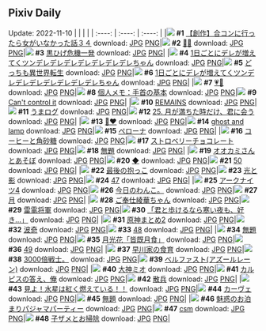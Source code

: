 ## Pixiv Daily
Update: 2022-11-10
|      |      |      |
| :----: | :----: | :----: |
|![](https://pixiv.microyu.workers.dev/c/240x480/img-master/img/2022/11/08/00/00/13/102604364_p0_master1200.jpg) **#1** [【創作】合コンに行ったら女がいなかった話３４](https://www.pixiv.net/artworks/102604364) download: [JPG](https://pixiv.microyu.workers.dev/img-original/img/2022/11/08/00/00/13/102604364_p0.jpg) [PNG](https://pixiv.microyu.workers.dev/img-original/img/2022/11/08/00/00/13/102604364_p0.png)|![](https://pixiv.microyu.workers.dev/c/240x480/img-master/img/2022/11/08/00/00/06/102604294_p0_master1200.jpg) **#2** [🧡🖤](https://www.pixiv.net/artworks/102604294) download: [JPG](https://pixiv.microyu.workers.dev/img-original/img/2022/11/08/00/00/06/102604294_p0.jpg) [PNG](https://pixiv.microyu.workers.dev/img-original/img/2022/11/08/00/00/06/102604294_p0.png)|![](https://pixiv.microyu.workers.dev/c/240x480/img-master/img/2022/11/08/06/00/02/102610411_p0_master1200.jpg) **#3** [黒ひげ危機一発](https://www.pixiv.net/artworks/102610411) download: [JPG](https://pixiv.microyu.workers.dev/img-original/img/2022/11/08/06/00/02/102610411_p0.jpg) [PNG](https://pixiv.microyu.workers.dev/img-original/img/2022/11/08/06/00/02/102610411_p0.png)|
|![](https://pixiv.microyu.workers.dev/c/240x480/img-master/img/2022/11/08/00/00/13/102604363_p0_master1200.jpg) **#4** [1日ごとにデレが増えてくツンデレデレデレデレデレデレデレちゃん](https://www.pixiv.net/artworks/102604363) download: [JPG](https://pixiv.microyu.workers.dev/img-original/img/2022/11/08/00/00/13/102604363_p0.jpg) [PNG](https://pixiv.microyu.workers.dev/img-original/img/2022/11/08/00/00/13/102604363_p0.png)|![](https://pixiv.microyu.workers.dev/c/240x480/img-master/img/2022/11/08/00/00/18/102604396_p0_master1200.jpg) **#5** [どっちも異世界転生](https://www.pixiv.net/artworks/102604396) download: [JPG](https://pixiv.microyu.workers.dev/img-original/img/2022/11/08/00/00/18/102604396_p0.jpg) [PNG](https://pixiv.microyu.workers.dev/img-original/img/2022/11/08/00/00/18/102604396_p0.png)|![](https://pixiv.microyu.workers.dev/c/240x480/img-master/img/2022/11/09/00/00/15/102630234_p0_master1200.jpg) **#6** [1日ごとにデレが増えてくツンデレデレデレデレデレデレデレちゃん](https://www.pixiv.net/artworks/102630234) download: [JPG](https://pixiv.microyu.workers.dev/img-original/img/2022/11/09/00/00/15/102630234_p0.jpg) [PNG](https://pixiv.microyu.workers.dev/img-original/img/2022/11/09/00/00/15/102630234_p0.png)|
|![](https://pixiv.microyu.workers.dev/c/240x480/img-master/img/2022/11/09/02/00/04/102633311_p0_master1200.jpg) **#7** [💗💙](https://www.pixiv.net/artworks/102633311) download: [JPG](https://pixiv.microyu.workers.dev/img-original/img/2022/11/09/02/00/04/102633311_p0.jpg) [PNG](https://pixiv.microyu.workers.dev/img-original/img/2022/11/09/02/00/04/102633311_p0.png)|![](https://pixiv.microyu.workers.dev/c/240x480/img-master/img/2022/11/08/08/00/01/102611621_p0_master1200.jpg) **#8** [個人メモ：手首の基本](https://www.pixiv.net/artworks/102611621) download: [JPG](https://pixiv.microyu.workers.dev/img-original/img/2022/11/08/08/00/01/102611621_p0.jpg) [PNG](https://pixiv.microyu.workers.dev/img-original/img/2022/11/08/08/00/01/102611621_p0.png)|![](https://pixiv.microyu.workers.dev/c/240x480/img-master/img/2022/11/09/11/54/49/102639850_p0_master1200.jpg) **#9** [Can't control it](https://www.pixiv.net/artworks/102639850) download: [JPG](https://pixiv.microyu.workers.dev/img-original/img/2022/11/09/11/54/49/102639850_p0.jpg) [PNG](https://pixiv.microyu.workers.dev/img-original/img/2022/11/09/11/54/49/102639850_p0.png)|
|![](https://pixiv.microyu.workers.dev/c/240x480/img-master/img/2022/11/09/00/00/45/102630325_p0_master1200.jpg) **#10** [REMAINS](https://www.pixiv.net/artworks/102630325) download: [JPG](https://pixiv.microyu.workers.dev/img-original/img/2022/11/09/00/00/45/102630325_p0.jpg) [PNG](https://pixiv.microyu.workers.dev/img-original/img/2022/11/09/00/00/45/102630325_p0.png)|![](https://pixiv.microyu.workers.dev/c/240x480/img-master/img/2022/11/09/00/30/06/102631276_p0_master1200.jpg) **#11** [うまログ](https://www.pixiv.net/artworks/102631276) download: [JPG](https://pixiv.microyu.workers.dev/img-original/img/2022/11/09/00/30/06/102631276_p0.jpg) [PNG](https://pixiv.microyu.workers.dev/img-original/img/2022/11/09/00/30/06/102631276_p0.png)|![](https://pixiv.microyu.workers.dev/c/240x480/img-master/img/2022/11/08/00/00/12/102604351_p0_master1200.jpg) **#12** [25.  月が満ちた時だけ、君に会う](https://www.pixiv.net/artworks/102604351) download: [JPG](https://pixiv.microyu.workers.dev/img-original/img/2022/11/08/00/00/12/102604351_p0.jpg) [PNG](https://pixiv.microyu.workers.dev/img-original/img/2022/11/08/00/00/12/102604351_p0.png)|
|![](https://pixiv.microyu.workers.dev/c/240x480/img-master/img/2022/11/09/00/48/27/102631803_p0_master1200.jpg) **#13** [🖤❤️](https://www.pixiv.net/artworks/102631803) download: [JPG](https://pixiv.microyu.workers.dev/img-original/img/2022/11/09/00/48/27/102631803_p0.jpg) [PNG](https://pixiv.microyu.workers.dev/img-original/img/2022/11/09/00/48/27/102631803_p0.png)|![](https://pixiv.microyu.workers.dev/c/240x480/img-master/img/2022/11/08/00/00/06/102604295_p0_master1200.jpg) **#14** [ghost and lamp](https://www.pixiv.net/artworks/102604295) download: [JPG](https://pixiv.microyu.workers.dev/img-original/img/2022/11/08/00/00/06/102604295_p0.jpg) [PNG](https://pixiv.microyu.workers.dev/img-original/img/2022/11/08/00/00/06/102604295_p0.png)|![](https://pixiv.microyu.workers.dev/c/240x480/img-master/img/2022/11/08/01/25/12/102606834_p0_master1200.jpg) **#15** [ペローナ](https://www.pixiv.net/artworks/102606834) download: [JPG](https://pixiv.microyu.workers.dev/img-original/img/2022/11/08/01/25/12/102606834_p0.jpg) [PNG](https://pixiv.microyu.workers.dev/img-original/img/2022/11/08/01/25/12/102606834_p0.png)|
|![](https://pixiv.microyu.workers.dev/c/240x480/img-master/img/2022/11/09/20/30/01/102648943_p0_master1200.jpg) **#16** [コーヒーと角砂糖](https://www.pixiv.net/artworks/102648943) download: [JPG](https://pixiv.microyu.workers.dev/img-original/img/2022/11/09/20/30/01/102648943_p0.jpg) [PNG](https://pixiv.microyu.workers.dev/img-original/img/2022/11/09/20/30/01/102648943_p0.png)|![](https://pixiv.microyu.workers.dev/c/240x480/img-master/img/2022/11/08/20/30/01/102623704_p0_master1200.jpg) **#17** [ストロベリーチョコレート](https://www.pixiv.net/artworks/102623704) download: [JPG](https://pixiv.microyu.workers.dev/img-original/img/2022/11/08/20/30/01/102623704_p0.jpg) [PNG](https://pixiv.microyu.workers.dev/img-original/img/2022/11/08/20/30/01/102623704_p0.png)|![](https://pixiv.microyu.workers.dev/c/240x480/img-master/img/2022/11/08/00/01/53/102604516_p0_master1200.jpg) **#18** [無題](https://www.pixiv.net/artworks/102604516) download: [JPG](https://pixiv.microyu.workers.dev/img-original/img/2022/11/08/00/01/53/102604516_p0.jpg) [PNG](https://pixiv.microyu.workers.dev/img-original/img/2022/11/08/00/01/53/102604516_p0.png)|
|![](https://pixiv.microyu.workers.dev/c/240x480/img-master/img/2022/11/08/18/26/23/102620746_p0_master1200.jpg) **#19** [オオカミさんとあそぼ](https://www.pixiv.net/artworks/102620746) download: [JPG](https://pixiv.microyu.workers.dev/img-original/img/2022/11/08/18/26/23/102620746_p0.jpg) [PNG](https://pixiv.microyu.workers.dev/img-original/img/2022/11/08/18/26/23/102620746_p0.png)|![](https://pixiv.microyu.workers.dev/c/240x480/img-master/img/2022/11/08/01/57/33/102607498_p0_master1200.jpg) **#20** [◆](https://www.pixiv.net/artworks/102607498) download: [JPG](https://pixiv.microyu.workers.dev/img-original/img/2022/11/08/01/57/33/102607498_p0.jpg) [PNG](https://pixiv.microyu.workers.dev/img-original/img/2022/11/08/01/57/33/102607498_p0.png)|![](https://pixiv.microyu.workers.dev/c/240x480/img-master/img/2022/11/08/23/05/34/102628454_p0_master1200.jpg) **#21** [50](https://www.pixiv.net/artworks/102628454) download: [JPG](https://pixiv.microyu.workers.dev/img-original/img/2022/11/08/23/05/34/102628454_p0.jpg) [PNG](https://pixiv.microyu.workers.dev/img-original/img/2022/11/08/23/05/34/102628454_p0.png)|
|![](https://pixiv.microyu.workers.dev/c/240x480/img-master/img/2022/11/08/00/03/30/102604589_p0_master1200.jpg) **#22** [最後の抱っこ](https://www.pixiv.net/artworks/102604589) download: [JPG](https://pixiv.microyu.workers.dev/img-original/img/2022/11/08/00/03/30/102604589_p0.jpg) [PNG](https://pixiv.microyu.workers.dev/img-original/img/2022/11/08/00/03/30/102604589_p0.png)|![](https://pixiv.microyu.workers.dev/c/240x480/img-master/img/2022/11/08/01/07/03/102606425_p0_master1200.jpg) **#23** [光と影](https://www.pixiv.net/artworks/102606425) download: [JPG](https://pixiv.microyu.workers.dev/img-original/img/2022/11/08/01/07/03/102606425_p0.jpg) [PNG](https://pixiv.microyu.workers.dev/img-original/img/2022/11/08/01/07/03/102606425_p0.png)|![](https://pixiv.microyu.workers.dev/c/240x480/img-master/img/2022/11/08/04/21/57/102609503_p0_master1200.jpg) **#24** [47](https://www.pixiv.net/artworks/102609503) download: [JPG](https://pixiv.microyu.workers.dev/img-original/img/2022/11/08/04/21/57/102609503_p0.jpg) [PNG](https://pixiv.microyu.workers.dev/img-original/img/2022/11/08/04/21/57/102609503_p0.png)|
|![](https://pixiv.microyu.workers.dev/c/240x480/img-master/img/2022/11/08/23/30/05/102629230_p0_master1200.jpg) **#25** [アークナイツ4](https://www.pixiv.net/artworks/102629230) download: [JPG](https://pixiv.microyu.workers.dev/img-original/img/2022/11/08/23/30/05/102629230_p0.jpg) [PNG](https://pixiv.microyu.workers.dev/img-original/img/2022/11/08/23/30/05/102629230_p0.png)|![](https://pixiv.microyu.workers.dev/c/240x480/img-master/img/2022/11/08/00/40/09/102605752_p0_master1200.jpg) **#26** [今日のわんこ。](https://www.pixiv.net/artworks/102605752) download: [JPG](https://pixiv.microyu.workers.dev/img-original/img/2022/11/08/00/40/09/102605752_p0.jpg) [PNG](https://pixiv.microyu.workers.dev/img-original/img/2022/11/08/00/40/09/102605752_p0.png)|![](https://pixiv.microyu.workers.dev/c/240x480/img-master/img/2022/11/08/19/57/46/102622833_p0_master1200.jpg) **#27** [月](https://www.pixiv.net/artworks/102622833) download: [JPG](https://pixiv.microyu.workers.dev/img-original/img/2022/11/08/19/57/46/102622833_p0.jpg) [PNG](https://pixiv.microyu.workers.dev/img-original/img/2022/11/08/19/57/46/102622833_p0.png)|
|![](https://pixiv.microyu.workers.dev/c/240x480/img-master/img/2022/11/09/00/00/14/102630217_p0_master1200.jpg) **#28** [ご奉仕綾華ちゃん](https://www.pixiv.net/artworks/102630217) download: [JPG](https://pixiv.microyu.workers.dev/img-original/img/2022/11/09/00/00/14/102630217_p0.jpg) [PNG](https://pixiv.microyu.workers.dev/img-original/img/2022/11/09/00/00/14/102630217_p0.png)|![](https://pixiv.microyu.workers.dev/c/240x480/img-master/img/2022/11/09/00/00/07/102630160_p0_master1200.jpg) **#29** [雷電将軍](https://www.pixiv.net/artworks/102630160) download: [JPG](https://pixiv.microyu.workers.dev/img-original/img/2022/11/09/00/00/07/102630160_p0.jpg) [PNG](https://pixiv.microyu.workers.dev/img-original/img/2022/11/09/00/00/07/102630160_p0.png)|![](https://pixiv.microyu.workers.dev/c/240x480/img-master/img/2022/11/08/00/00/10/102604330_p0_master1200.jpg) **#30** [「君と歩けるなら寒い夜も、好き…」](https://www.pixiv.net/artworks/102604330) download: [JPG](https://pixiv.microyu.workers.dev/img-original/img/2022/11/08/00/00/10/102604330_p0.jpg) [PNG](https://pixiv.microyu.workers.dev/img-original/img/2022/11/08/00/00/10/102604330_p0.png)|
|![](https://pixiv.microyu.workers.dev/c/240x480/img-master/img/2022/11/09/21/39/53/102651019_p0_master1200.jpg) **#31** [原神まとめ2](https://www.pixiv.net/artworks/102651019) download: [JPG](https://pixiv.microyu.workers.dev/img-original/img/2022/11/09/21/39/53/102651019_p0.jpg) [PNG](https://pixiv.microyu.workers.dev/img-original/img/2022/11/09/21/39/53/102651019_p0.png)|![](https://pixiv.microyu.workers.dev/c/240x480/img-master/img/2022/11/09/02/39/42/102633947_p0_master1200.jpg) **#32** [波奇](https://www.pixiv.net/artworks/102633947) download: [JPG](https://pixiv.microyu.workers.dev/img-original/img/2022/11/09/02/39/42/102633947_p0.jpg) [PNG](https://pixiv.microyu.workers.dev/img-original/img/2022/11/09/02/39/42/102633947_p0.png)|![](https://pixiv.microyu.workers.dev/c/240x480/img-master/img/2022/11/08/15/15/14/102617434_p0_master1200.jpg) **#33** [48](https://www.pixiv.net/artworks/102617434) download: [JPG](https://pixiv.microyu.workers.dev/img-original/img/2022/11/08/15/15/14/102617434_p0.jpg) [PNG](https://pixiv.microyu.workers.dev/img-original/img/2022/11/08/15/15/14/102617434_p0.png)|
|![](https://pixiv.microyu.workers.dev/c/240x480/img-master/img/2022/11/09/22/37/24/102652759_p0_master1200.jpg) **#34** [無題](https://www.pixiv.net/artworks/102652759) download: [JPG](https://pixiv.microyu.workers.dev/img-original/img/2022/11/09/22/37/24/102652759_p0.jpg) [PNG](https://pixiv.microyu.workers.dev/img-original/img/2022/11/09/22/37/24/102652759_p0.png)|![](https://pixiv.microyu.workers.dev/c/240x480/img-master/img/2022/11/08/21/47/22/102625931_p0_master1200.jpg) **#35** [月光花「皆既月食」](https://www.pixiv.net/artworks/102625931) download: [JPG](https://pixiv.microyu.workers.dev/img-original/img/2022/11/08/21/47/22/102625931_p0.jpg) [PNG](https://pixiv.microyu.workers.dev/img-original/img/2022/11/08/21/47/22/102625931_p0.png)|![](https://pixiv.microyu.workers.dev/c/240x480/img-master/img/2022/11/08/17/39/53/102619752_p0_master1200.jpg) **#36** [49](https://www.pixiv.net/artworks/102619752) download: [JPG](https://pixiv.microyu.workers.dev/img-original/img/2022/11/08/17/39/53/102619752_p0.jpg) [PNG](https://pixiv.microyu.workers.dev/img-original/img/2022/11/08/17/39/53/102619752_p0.png)|
|![](https://pixiv.microyu.workers.dev/c/240x480/img-master/img/2022/11/08/18/15/34/102620527_p0_master1200.jpg) **#37** [早川家の食育](https://www.pixiv.net/artworks/102620527) download: [JPG](https://pixiv.microyu.workers.dev/img-original/img/2022/11/08/18/15/34/102620527_p0.jpg) [PNG](https://pixiv.microyu.workers.dev/img-original/img/2022/11/08/18/15/34/102620527_p0.png)|![](https://pixiv.microyu.workers.dev/c/240x480/img-master/img/2022/11/09/04/11/25/102634855_p0_master1200.jpg) **#38** [3000倍戦士。](https://www.pixiv.net/artworks/102634855) download: [JPG](https://pixiv.microyu.workers.dev/img-original/img/2022/11/09/04/11/25/102634855_p0.jpg) [PNG](https://pixiv.microyu.workers.dev/img-original/img/2022/11/09/04/11/25/102634855_p0.png)|![](https://pixiv.microyu.workers.dev/c/240x480/img-master/img/2022/11/09/00/39/32/102631546_p0_master1200.jpg) **#39** [ベルファスト(アズールレーン)](https://www.pixiv.net/artworks/102631546) download: [JPG](https://pixiv.microyu.workers.dev/img-original/img/2022/11/09/00/39/32/102631546_p0.jpg) [PNG](https://pixiv.microyu.workers.dev/img-original/img/2022/11/09/00/39/32/102631546_p0.png)|
|![](https://pixiv.microyu.workers.dev/c/240x480/img-master/img/2022/11/08/00/00/13/102604360_p0_master1200.jpg) **#40** [大神ミオ](https://www.pixiv.net/artworks/102604360) download: [JPG](https://pixiv.microyu.workers.dev/img-original/img/2022/11/08/00/00/13/102604360_p0.jpg) [PNG](https://pixiv.microyu.workers.dev/img-original/img/2022/11/08/00/00/13/102604360_p0.png)|![](https://pixiv.microyu.workers.dev/c/240x480/img-master/img/2022/11/08/05/44/10/102610256_p0_master1200.jpg) **#41** [カルピスの答え、俺](https://www.pixiv.net/artworks/102610256) download: [JPG](https://pixiv.microyu.workers.dev/img-original/img/2022/11/08/05/44/10/102610256_p0.jpg) [PNG](https://pixiv.microyu.workers.dev/img-original/img/2022/11/08/05/44/10/102610256_p0.png)|![](https://pixiv.microyu.workers.dev/c/240x480/img-master/img/2022/11/09/13/22/26/102641109_p0_master1200.jpg) **#42** [散兵](https://www.pixiv.net/artworks/102641109) download: [JPG](https://pixiv.microyu.workers.dev/img-original/img/2022/11/09/13/22/26/102641109_p0.jpg) [PNG](https://pixiv.microyu.workers.dev/img-original/img/2022/11/09/13/22/26/102641109_p0.png)|
|![](https://pixiv.microyu.workers.dev/c/240x480/img-master/img/2022/11/08/00/35/59/102605640_p0_master1200.jpg) **#43** [見よ！水星は紅く燃えている！！](https://www.pixiv.net/artworks/102605640) download: [JPG](https://pixiv.microyu.workers.dev/img-original/img/2022/11/08/00/35/59/102605640_p0.jpg) [PNG](https://pixiv.microyu.workers.dev/img-original/img/2022/11/08/00/35/59/102605640_p0.png)|![](https://pixiv.microyu.workers.dev/c/240x480/img-master/img/2022/11/08/23/16/45/102628776_p0_master1200.jpg) **#44** [カーヴェ](https://www.pixiv.net/artworks/102628776) download: [JPG](https://pixiv.microyu.workers.dev/img-original/img/2022/11/08/23/16/45/102628776_p0.jpg) [PNG](https://pixiv.microyu.workers.dev/img-original/img/2022/11/08/23/16/45/102628776_p0.png)|![](https://pixiv.microyu.workers.dev/c/240x480/img-master/img/2022/11/09/01/22/36/102632604_p0_master1200.jpg) **#45** [無題](https://www.pixiv.net/artworks/102632604) download: [JPG](https://pixiv.microyu.workers.dev/img-original/img/2022/11/09/01/22/36/102632604_p0.jpg) [PNG](https://pixiv.microyu.workers.dev/img-original/img/2022/11/09/01/22/36/102632604_p0.png)|
|![](https://pixiv.microyu.workers.dev/c/240x480/img-master/img/2022/11/09/00/55/10/102631977_p0_master1200.jpg) **#46** [魅惑のお泊まりパジャマパーティー](https://www.pixiv.net/artworks/102631977) download: [JPG](https://pixiv.microyu.workers.dev/img-original/img/2022/11/09/00/55/10/102631977_p0.jpg) [PNG](https://pixiv.microyu.workers.dev/img-original/img/2022/11/09/00/55/10/102631977_p0.png)|![](https://pixiv.microyu.workers.dev/c/240x480/img-master/img/2022/11/08/13/06/25/102615669_p0_master1200.jpg) **#47** [csm](https://www.pixiv.net/artworks/102615669) download: [JPG](https://pixiv.microyu.workers.dev/img-original/img/2022/11/08/13/06/25/102615669_p0.jpg) [PNG](https://pixiv.microyu.workers.dev/img-original/img/2022/11/08/13/06/25/102615669_p0.png)|![](https://pixiv.microyu.workers.dev/c/240x480/img-master/img/2022/11/09/00/54/39/102631961_p0_master1200.jpg) **#48** [子ザメとお掃除](https://www.pixiv.net/artworks/102631961) download: [JPG](https://pixiv.microyu.workers.dev/img-original/img/2022/11/09/00/54/39/102631961_p0.jpg) [PNG](https://pixiv.microyu.workers.dev/img-original/img/2022/11/09/00/54/39/102631961_p0.png)|

